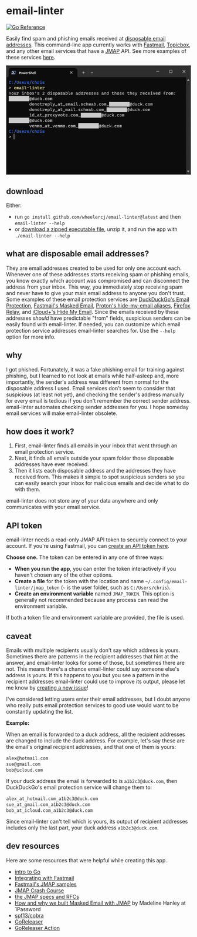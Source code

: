 # email-linter

[![Go Reference](https://pkg.go.dev/badge/github.com/wheelercj/email-linter.svg)](https://pkg.go.dev/github.com/wheelercj/email-linter)

Easily find spam and phishing emails received at [disposable email addresses](#what-are-disposable-email-addresses). This command-line app currently works with [Fastmail](https://www.fastmail.com/features/), [Topicbox](https://www.topicbox.com/), and any other email services that have a [JMAP](https://jmap.io/index.html) API. See more examples of these services [here](https://jmap.io/software.html).

![demo](demo.png)

## download

Either:

* run `go install github.com/wheelercj/email-linter@latest` and then `email-linter --help`
* or [download a zipped executable file](https://github.com/wheelercj/email-linter/releases), unzip it, and run the app with `./email-linter --help`

## what are disposable email addresses?

They are email addresses created to be used for only one account each. Whenever one of these addresses starts receiving spam or phishing emails, you know exactly which account was compromised and can disconnect the address from your inbox. This way, you immediately stop receiving spam and never have to give your main email address to anyone you don't trust. Some examples of these email protection services are [DuckDuckGo's Email Protection](https://duckduckgo.com/email), [Fastmail's Masked Email](https://www.fastmail.help/hc/en-us/articles/4406536368911-Masked-Email), [Proton's hide-my-email aliases](https://proton.me/pass/aliases), [Firefox Relay](https://relay.firefox.com/), and [iCloud+'s Hide My Email](https://support.apple.com/en-us/105078). Since the emails received by these addresses _should_ have predictable "from" fields, suspicious senders can be easily found with email-linter. If needed, you can customize which email protection service addresses email-linter searches for. Use the `--help` option for more info.

## why

I got phished. Fortunately, it was a fake phishing email for training against phishing, but I learned to not look at emails while half-asleep and, more importantly, the sender's address was different from normal for the disposable address I used. Email services don't seem to consider that suspicious (at least not yet), and checking the sender's address manually for every email is tedious if you don't remember the correct sender address. email-linter automates checking sender addresses for you. I hope someday email services will make email-linter obsolete.

## how does it work?

1. First, email-linter finds all emails in your inbox that went through an email protection service.
2. Next, it finds all emails outside your spam folder those disposable addresses have ever received.
3. Then it lists each disposable address and the addresses they have received from. This makes it simple to spot suspicious senders so you can easily search your inbox for malicious emails and decide what to do with them.

email-linter does not store any of your data anywhere and only communicates with your email service.

## API token

email-linter needs a read-only JMAP API token to securely connect to your account. If you're using Fastmail, you can [create an API token here](https://www.fastmail.com/settings/security/tokens).

**Choose one.** The token can be entered in any one of three ways:

* **When you run the app**, you can enter the token interactively if you haven't chosen any of the other options.
* **Create a file** for the token with the location and name `~/.config/email-linter/jmap_token` (`~` is the user folder, such as `C:/Users/chris`).
* **Create an environment variable** named `JMAP_TOKEN`. This option is generally not recommended because any process can read the environment variable.

If both a token file and environment variable are provided, the file is used.

## caveat

Emails with multiple recipients usually don't say which address is yours. Sometimes there are patterns in the recipient addresses that hint at the answer, and email-linter looks for some of those, but sometimes there are not. This means there's a chance email-linter could say someone else's address is yours. If this happens to you but you see a pattern in the recipient addresses email-linter could use to improve its output, please let me know by [creating a new issue](https://github.com/wheelercj/email-linter/issues/new)!

I've considered letting users enter their email addresses, but I doubt anyone who really puts email protection services to good use would want to be constantly updating the list.

**Example:**

When an email is forwarded to a duck address, all the recipient addresses are changed to include the duck address. For example, let's say these are the email's original recipient addresses, and that one of them is yours:

```
alex@hotmail.com
sue@gmail.com
bob@icloud.com
```

If your duck address the email is forwarded to is `a1b2c3@duck.com`, then DuckDuckGo's email protection service will change them to:

```
alex_at_hotmail.com_a1b2c3@duck.com
sue_at_gmail.com_a1b2c3@duck.com
bob_at_icloud.com_a1b2c3@duck.com
```

Since email-linter can't tell which is yours, its output of recipient addresses includes only the last part, your duck address `a1b2c3@duck.com`.

## dev resources

Here are some resources that were helpful while creating this app.

* [intro to Go](https://til.chriswheeler.dev/intro-to-go/)
* [Integrating with Fastmail](https://www.fastmail.com/for-developers/integrating-with-fastmail/)
* [Fastmail's JMAP samples](https://github.com/fastmail/JMAP-Samples/tree/main)
* [JMAP Crash Course](https://jmap.io/crash-course.html)
* [the JMAP specs and RFCs](https://jmap.io/spec.html)
* [How and why we built Masked Email with JMAP](https://blog.1password.com/making-masked-email-with-jmap/) by Madeline Hanley at 1Password
* [spf13/cobra](https://github.com/spf13/cobra)
* [GoReleaser](https://goreleaser.com/)
* [GoReleaser Action](https://github.com/marketplace/actions/goreleaser-action)
